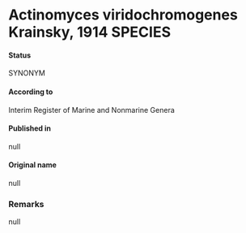Actinomyces viridochromogenes Krainsky, 1914 SPECIES
=======

#### Status
SYNONYM

#### According to
Interim Register of Marine and Nonmarine Genera

#### Published in
null

#### Original name
null

### Remarks
null